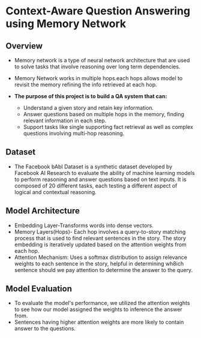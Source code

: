# Context-Aware Question Answering using Memory Network
## Overview
  + Memory network is a type of neural network architecture that are used to solve tasks that  involve reasoning over long term dependencies.
  + Memory Network works in multiple hops.each hops allows model to revisit the memory refining the info retrieved at each hop.

 + **The purpose of this project is to build a QA system that can:**
   * Understand a given story and retain key information.
   * Answer questions based on multiple hops in the memory, finding relevant information in each step.
   * Support tasks like single supporting fact retrieval as well as complex questions involving multi-hop reasoning.
  
## Dataset
  * The Facebook bAbI Dataset is a synthetic dataset developed by Facebook AI Research to       evaluate the ability of machine learning models to perform reasoning and answer questions    based on text inputs. It is composed of 20 different tasks, each testing a different aspect of logical and contextual reasoning.

## Model Architecture
  + Embedding Layer-Transforms words into dense vectors.
  + Memory Layers(Hops)- Each hop involves a query-to-story matching process that is used to find relevant sentences in the story. The story embedding is iteratively updated based on the attention weights from each hop.
  + Attention Mechanism: Uses a softmax distribution to assign relevance weights to each sentence in the story, helpful in determining wh8ich sentence should we pay attention to determine the answer to the query.

## Model Evaluation
  + To evaluate the model's performance, we utilized the attention weights to see how our model assigned the weights to inference the answer from.
  + Sentences having higher attention weights are more likely to contain answer to the questions.
 
